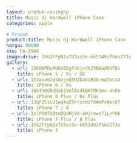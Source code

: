```yaml
---
layout: produk-casinghp
title: Music dj Hardwell iPhone Case
categories: apple

# Produk
product-title: Music dj Hardwell iPhone Case
harga: 90000
sku: hn-2504
image-drive: 1VG2FFpN1xTU3ssSe-kk5349ifSnsZ7Js
gallery:
  - url: 1D6OWPDuRUOmSDgTU6jvdbZ0BAadOGFDs
    title: iPhone 5 / 5s / SE
  - url: 1V3axvmJqSGxjx6hMZbnGiH3Q-6qTxCsD
    title: iPhone 6 / 6s
  - url: 165T30GNdHxb1XelBc4kBKFMK3mv-4nE6
    title: iPhone 6 Plus / 6s Plus
  - url: 1JqFZCiLd1wqkqE9rrzcHzTdAmPxAkn2T
    title: iPhone 7 / 8
  - url: 1slPON7DQtoDQdHjVX-AWjrmwo71LnPUk
    title: iPhone 7 Plus / 8 Plus
  - url: 1VG2FFpN1xTU3ssSe-kk5349ifSnsZ7Js
    title: iPhone X
---
```

